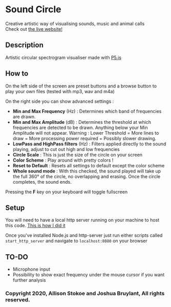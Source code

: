 # Sound Circle
Creative artistic way of visualising sounds, music and animal calls  
Check out [the live website!](https://frazic.github.io/Sound_Circle_of_Beauty/)

## Description
Artistic circular spectrogram visualiser made with [P5.js](https://p5js.org/)

## How to
On the left side of the screen are preset buttons and a browse button to play your own files (tested with mp3, wav and m4a)

On the right side you can show advanced settings : 
- **Min and Max Frequency** (Hz) : Determines which band of frequencies are drawn.
- **Min and Max Amplitude** (dB) : Determines the threshold at which frequencies are detected to be drawn. Anything below your Min Amplitude will not appear. Warning : Lower Threshold = More lines to draw = More processing power required = Possibly slower drawing.
- **LowPass and HighPass filters** (Hz) : Filters applied directly to the sound playing, adjust to cut out high and low frequencies
- **Circle Scale** : This is just the size of the circle on your screen
- **Color Scheme** : Play around with pretty colors !
- **Reset to Default** : Resets all settings to default except the color scheme
- **Whole sound mode** : With this checked, the sound played will take up the full 360° of the circle, no overlapping and erasing. Once the circle completes, the sound ends. 

Pressing the **F** key on your keyboard will toggle fullscreen

## Setup
You will need to have a local http server running on your machine to host this code. 
[This is how I did it](https://github.com/processing/p5.js/wiki/Local-server#node-http-server)

Once you've installed Node.js and http-server just run either scripts called `start_http_server` and navigate to `localhost:8080` on your browser

## TO-DO
- Microphone input
- Possibility to show exact frequency under the mouse cursor if you want further analysis

### Copyright 2020, Allison Stokoe and Joshua Bruylant, All rights reserved.
